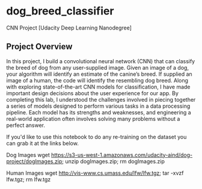 # dog_breed_classifier
CNN Project [Udacity Deep Learning Nanodegree]

## Project Overview
In this project, I build a convolutional neural network (CNN) that can classify the breed of dog from any user-supplied image. Given an image of a dog, your algorithm will identify an estimate of the canine’s breed. If supplied an image of a human, the code will identify the resembling dog breed.
Along with exploring state-of-the-art CNN models for classification, I have made important design decisions about the user experience for our app. By completing this lab, I understood the challenges involved in piecing together a series of models designed to perform various tasks in a data processing pipeline. Each model has its strengths and weaknesses, and engineering a real-world application often involves solving many problems without a perfect answer.

If you'd like to use this notebook to do any re-training on the dataset you can grab it at the links below.

Dog Images
wget https://s3-us-west-1.amazonaws.com/udacity-aind/dog-project/dogImages.zip; unzip dogImages.zip; rm dogImages.zip

Human Images
wget http://vis-www.cs.umass.edu/lfw/lfw.tgz; tar -xvzf lfw.tgz; rm lfw.tgz
